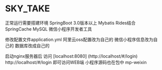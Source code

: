 # SKY_TAKE
正常运行需要搭建环境
  SpringBoot 3.0版本以上
  Mybatis
  Rides结合SpringCache
  MySQL
  微信小程序开发者工具
  
修改配置文件application.yml
  阿里云oss配置改为自己的
  微信小程序信息改为自己的
  数据库改成自己的

启动nginx服务器后 访问 [localhost:8080]
(http://localhost/#/login)
http://localhost/#/login 即可访问WEB端
小程序源码也在包中 mp-weixin
  
